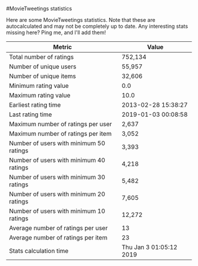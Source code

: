 #MovieTweetings statistics

Here are some MovieTweetings statistics. Note that these are autocalculated and may not be completely up to date. Any interesting stats missing here? Ping me, and I'll add them!

Metric | Value
--- | ---
Total number of ratings                 | 752,134
Number of unique users                  | 55,957
Number of unique items                  | 32,606
Minimum rating value                    | 0.0
Maximum rating value                    | 10.0
Earliest rating time                    | 2013-02-28 15:38:27
Last rating time                        | 2019-01-03 00:08:58
Maximum number of ratings per user      | 2,637
Maximum number of ratings per item      | 3,052
Number of users with minimum 50 ratings | 3,393
Number of users with minimum 40 ratings | 4,218
Number of users with minimum 30 ratings | 5,482
Number of users with minimum 20 ratings | 7,605
Number of users with minimum 10 ratings | 12,272
Average number of ratings per user      | 13
Average number of ratings per item      | 23
Stats calculation time                  | Thu Jan  3 01:05:12 2019

